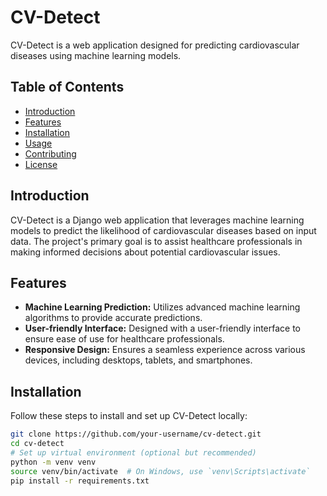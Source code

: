 # CV-Detect

CV-Detect is a web application designed for predicting cardiovascular diseases using machine learning models.

## Table of Contents

- [Introduction](#introduction)
- [Features](#features)
- [Installation](#installation)
- [Usage](#usage)
- [Contributing](#contributing)
- [License](#license)

## Introduction

CV-Detect is a Django web application that leverages machine learning models to predict the likelihood of cardiovascular diseases based on input data. The project's primary goal is to assist healthcare professionals in making informed decisions about potential cardiovascular issues.

## Features

- **Machine Learning Prediction:** Utilizes advanced machine learning algorithms to provide accurate predictions.
- **User-friendly Interface:** Designed with a user-friendly interface to ensure ease of use for healthcare professionals.
- **Responsive Design:** Ensures a seamless experience across various devices, including desktops, tablets, and smartphones.

## Installation

Follow these steps to install and set up CV-Detect locally:

```bash
git clone https://github.com/your-username/cv-detect.git
cd cv-detect
# Set up virtual environment (optional but recommended)
python -m venv venv
source venv/bin/activate  # On Windows, use `venv\Scripts\activate`
pip install -r requirements.txt

